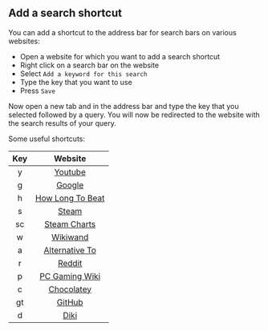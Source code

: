 ## Add a search shortcut
You can add a shortcut to the address bar for search bars on various websites:
- Open a website for which you want to add a search shortcut
- Right click on a search bar on the website
- Select `Add a keyword for this search`
- Type the key that you want to use
- Press `Save`

Now open a new tab and in the address bar and type the key that you selected followed by a query. You will now be redirected to the website with the search results of your query.

Some useful shortcuts:

| Key | Website |
|:---:|:-------:|
|  y  | [Youtube](https://youtube.com) |
|  g  | [Google](https://google.com) |
|  h  | [How Long To Beat](https://howlongtobeat.com) |
|  s  | [Steam](https://store.steampowered.com/) |
|  sc | [Steam Charts](https://steamcharts.com/) |
|  w  | [Wikiwand](https://www.wikiwand.com/) |
|  a  | [Alternative To](https://alternativeto.net/) |
|  r  | [Reddit](https://www.reddit.com/) |
|  p  | [PC Gaming Wiki](https://www.pcgamingwiki.com/wiki/Home) |
|  c  | [Chocolatey](https://community.chocolatey.org/) |
|  gt | [GitHub](https://github.com/) |
|  d  | [Diki](https://diki.pl) |
